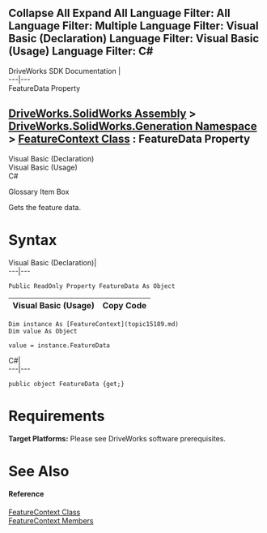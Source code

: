 Collapse All Expand All Language Filter: All  Language Filter: Multiple  Language Filter: Visual Basic (Declaration) Language Filter: Visual Basic (Usage) Language Filter: C#  
---  
DriveWorks SDK Documentation  |   
---|---  
FeatureData Property   
  
[DriveWorks.SolidWorks Assembly](topic13342.md) > [DriveWorks.SolidWorks.Generation Namespace](topic15094.md) > [FeatureContext Class](topic15189.md) : FeatureData Property  
---  
  
Visual Basic (Declaration)    
Visual Basic (Usage)    
C# 

Glossary Item Box

Gets the feature data. 

# Syntax

Visual Basic (Declaration)|   
---|---  
      
    
    Public ReadOnly Property FeatureData As Object  
  
Visual Basic (Usage)| Copy Code  
---|---  
      
    
    Dim instance As [FeatureContext](topic15189.md)
    Dim value As Object
     
    value = instance.FeatureData  
  
C#|   
---|---  
      
    
    public object FeatureData {get;}  
  
# Requirements

**Target Platforms:** Please see DriveWorks software prerequisites.

# See Also

#### Reference

[FeatureContext Class](topic15189.md)   
[FeatureContext Members](topic15190.md)


